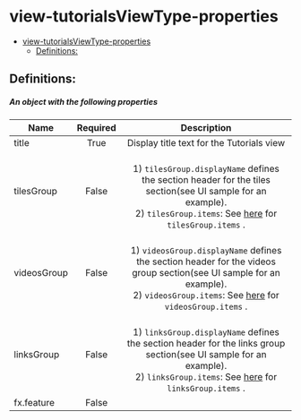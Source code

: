 <a name="view-tutorialsviewtype-properties"></a>
# view-tutorialsViewType-properties
* [view-tutorialsViewType-properties](#view-tutorialsviewtype-properties)
    * [Definitions:](#view-tutorialsviewtype-properties-definitions)

<a name="view-tutorialsviewtype-properties-definitions"></a>
## Definitions:
<a name="view-tutorialsviewtype-properties-definitions-an-object-with-the-following-properties"></a>
##### An object with the following properties
| Name | Required | Description
| ---|:--:|:--:|
|title|True|Display title text for the Tutorials view
|tilesGroup|False|<br>1) <code>tilesGroup.displayName</code> defines the section header for the tiles section(see UI sample for an example). <br>2) <code>tilesGroup.items</code>: See [here](dx-getstarted-tutorials-gettingStartedMSTileReference.md) for <code>tilesGroup.items</code> .
|videosGroup|False|<br>1) <code>videosGroup.displayName</code> defines the section header for the videos group section(see UI sample for an example). <br>2) <code>videosGroup.items</code>: See [here](dx-getstarted-tutorials-gettingStartedVideoCardReference.md) for <code>videosGroup.items</code> .
|linksGroup|False|<br>1) <code>linksGroup.displayName</code> defines the section header for the links group section(see UI sample for an example). <br>2) <code>linksGroup.items</code>: See [here](dx-getstarted-tutorials-gettingStartedLinksReference.md) for <code>linksGroup.items</code> .
|fx.feature|False|
